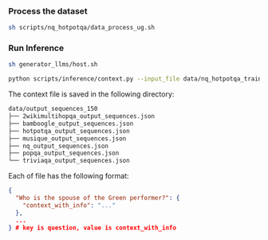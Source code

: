 
### Process the dataset

```bash
sh scripts/nq_hotpotqa/data_process_ug.sh
```

### Run Inference
```bash
sh generator_llms/host.sh

python scripts/inference/context.py --input_file data/nq_hotpotqa_train/test_e5_ug.parquet --result_file results/u1_step150.json --context_dir data/output_sequences_150 --num_workers 16
```

The context file is saved in the following directory:

```bash
data/output_sequences_150
├── 2wikimultihopqa_output_sequences.json
├── bamboogle_output_sequences.json
├── hotpotqa_output_sequences.json
├── musique_output_sequences.json
├── nq_output_sequences.json
├── popqa_output_sequences.json
└── triviaqa_output_sequences.json
```

Each of file has the following format:
```json
{
  "Who is the spouse of the Green performer?": {
    "context_with_info": "..."
  },
  ...
} # key is question, value is context_with_info
```